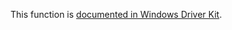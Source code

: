 This function is [documented in Windows Driver Kit](https://learn.microsoft.com/en-us/windows-hardware/drivers/ddi/wdm/nf-wdm-zwopenkeytransacted).
